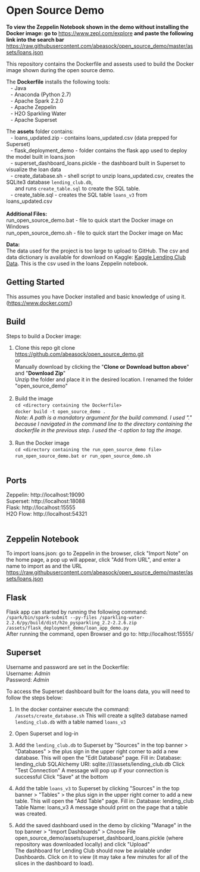 # Open Source Demo

**To view the Zeppelin Notebook shown in the demo without installing the Docker image: go to** https://www.zepl.com/explore **and paste the following link into the search bar** https://raw.githubusercontent.com/abeasock/open_source_demo/master/assets/loans.json 

This repository contains the Dockerfile and assests used to build the Docker image shown during the open source demo. <br>

The **Dockerfile** installs the following tools: <br>
&nbsp;&nbsp;&nbsp;- Java <br>
&nbsp;&nbsp;&nbsp;- Anaconda (Python 2.7) <br>
&nbsp;&nbsp;&nbsp;- Apache Spark 2.2.0 <br>
&nbsp;&nbsp;&nbsp;- Apache Zeppelin <br>
&nbsp;&nbsp;&nbsp;- H2O Sparkling Water <br>
&nbsp;&nbsp;&nbsp;- Apache Superset <br>

The **assets** folder contains: <br>
&nbsp;&nbsp;&nbsp;- loans_updated.zip - contains loans_updated.csv (data prepped for Superset) <br>
&nbsp;&nbsp;&nbsp;- flask_deployment_demo - folder contains the flask app used to deploy the model built in loans.json <br>
&nbsp;&nbsp;&nbsp;- superset_dashboard_loans.pickle - the dashboard built in Superset to visualize the loan data <br>
&nbsp;&nbsp;&nbsp;- create_database.sh - shell script to unzip loans_updated.csv, creates the SQLite3 database `lending_club.db`, <br> 
&nbsp;&nbsp;&nbsp;&nbsp;&nbsp; and runs `create_table.sql` to create the SQL table. <br>
&nbsp;&nbsp;&nbsp;- create_table.sql - creates the SQL table `loans_v3` from loans_updated.csv <br>
<br>
**Additional Files:** <br>
run_open_source_demo.bat - file to quick start the Docker image on Windows
<br>
run_open_source_demo.sh - file to quick start the Docker image on Mac <br>

**Data:** <br>
The data used for the project is too large to upload to GitHub. The csv and data dictionary is available for download on Kaggle:
[Kaggle Lending Club Data](https://www.kaggle.com/wendykan/lending-club-loan-data/data). This is the csv used in the loans Zeppelin notebook.

## Getting Started
This assumes you have Docker installed and basic knowledge of using it. (https://www.docker.com/)

## Build
Steps to build a Docker image: <br>
1. Clone this repo
	git clone https://github.com/abeasock/open_source_demo.git <br>
	or <br>
	Manually download by clicking the "**Clone or Download button above**" and "**Download Zip**" <br>
	Unzip the folder and place it in the desired location. I renamed the folder "open_source_demo"<br><br>
2. Build the image <br>
   `cd <directory containing the Dockerfile>` <br>
   `docker build -t open_source_demo .` <br>
   *Note: A path is a mandatory argument for the build command. I used "." because I navigated in the command line to the directory 	     containing the dockerfile in the previous step. I used the -t option to tag the image.* <br><br>
3. Run the Docker image <br>
   `cd <directory containing the run_open_source_demo file>` <br>
   `run_open_source_demo.bat or run_open_source_demo.sh` <br><br>

## Ports
Zeppelin: http://localhost:19090 <br>
Superset: http://localhost:18088 <br>
Flask: http://localhost:15555 <br>
H2O Flow: http://localhost:54321 <br><br>

## Zeppelin Notebook
To import loans.json: go to Zeppelin in the browser, click "Import Note" on the home page, a pop up will appear, click "Add from URL", and enter a name to import as and the URL https://raw.githubusercontent.com/abeasock/open_source_demo/master/assets/loans.json

## Flask
Flask app can started by running the following command: <br>
`/spark/bin/spark-submit --py-files /sparkling-water-2.2.6/py/build/dist/h2o_pysparkling_2.2-2.2.6.zip /assets/flask_deployment_demo/loan_app_demo.py` <br>
After running the command, open Browser and go to: http://localhost:15555/

## Superset
Username and password are set in the Dockerfile: <br>
Username: *Admin* <br>
Password: *Admin* <br>

To access the Superset dashboard built for the loans data, you will need to follow the steps below:
1. In the docker container execute the command:
`/assets/create_database.sh`
This will create a sqlite3 database named `lending_club.db` with a table named `loans_v3`

2. Open Superset and log-in

3. Add the `lending_club.db` to Superset by "Sources" in the top banner > "Databases" > the plus sign in the upper right corner to add a new database. This will open the "Edit Database" page. Fill in:
Database: lending_club 
SQLAlchemy URI: sqlite:////assets/lending_club.db
Click "Test Connection"
A message will pop up if your connection is successful
Click "Save" at the bottom

4. Add the table `loans_v3` to Superset by clicking "Sources" in the top banner > "Tables" > the plus sign in the upper right corner to add a new table. This will open the "Add Table" page. Fill in:
Database: lending_club
Table Name: loans_v3
A message should print on the page that a table was created.

5. Add the saved dashboard used in the demo by clicking "Manage" in the top banner > "Import Dashboards" > Choose File open_source_demo/assets/superset_dashboard_loans.pickle (where repository was downloaded locally) and click "Upload"<br>
The dashboard for Lending Club should now be avialable under Dashboards. Click on it to view (it may take a few minutes for all of the slices in the dashboard to load). <br><br>
